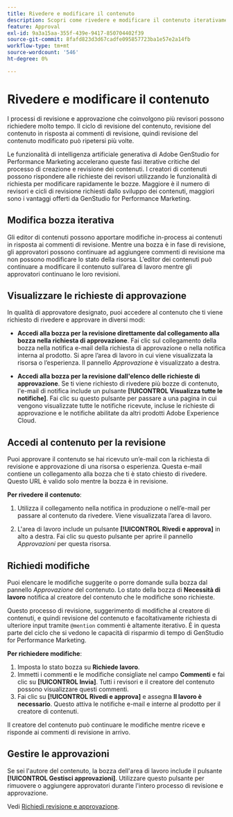 ```yaml
---
title: Rivedere e modificare il contenuto
description: Scopri come rivedere e modificare il contenuto iterativamente.
feature: Approval
exl-id: 9a3a15aa-355f-439e-9417-850704402f39
source-git-commit: 8fafd823d3d67cadfe095857723ba1e57e2a14fb
workflow-type: tm+mt
source-wordcount: '546'
ht-degree: 0%

---
```


# Rivedere e modificare il contenuto

I processi di revisione e approvazione che coinvolgono più revisori possono richiedere molto tempo. Il ciclo di revisione del contenuto, revisione del contenuto in risposta ai commenti di revisione, quindi revisione del contenuto modificato può ripetersi più volte.

Le funzionalità di intelligenza artificiale generativa di Adobe GenStudio for Performance Marketing accelerano queste fasi iterative critiche del processo di creazione e revisione dei contenuti. I creatori di contenuti possono rispondere alle richieste dei revisori utilizzando le funzionalità di richiesta per modificare rapidamente le bozze. Maggiore è il numero di revisori e cicli di revisione richiesti dallo sviluppo dei contenuti, maggiori sono i vantaggi offerti da GenStudio for Performance Marketing.

## Modifica bozza iterativa

Gli editor di contenuti possono apportare modifiche in-process ai contenuti in risposta ai commenti di revisione. Mentre una bozza è in fase di revisione, gli approvatori possono continuare ad aggiungere commenti di revisione ma non possono modificare lo stato della risorsa. L’editor dei contenuti può continuare a modificare il contenuto sull’area di lavoro mentre gli approvatori continuano le loro revisioni.

## Visualizzare le richieste di approvazione

In qualità di approvatore designato, puoi accedere al contenuto che ti viene richiesto di rivedere e approvare in diversi modi:

* **Accedi alla bozza per la revisione direttamente dal collegamento alla bozza nella richiesta di approvazione**. Fai clic sul collegamento della bozza nella notifica e-mail della richiesta di approvazione o nella notifica interna al prodotto.  Si apre l’area di lavoro in cui viene visualizzata la risorsa o l’esperienza. Il pannello _Approvazione_ è visualizzato a destra.

* **Accedi alla bozza per la revisione dall&#39;elenco delle richieste di approvazione**. Se ti viene richiesto di rivedere più bozze di contenuto, l&#39;e-mail di notifica include un pulsante **[!UICONTROL Visualizza tutte le notifiche]**. Fai clic su questo pulsante per passare a una pagina in cui vengono visualizzate tutte le notifiche ricevute, incluse le richieste di approvazione e le notifiche abilitate da altri prodotti Adobe Experience Cloud.

## Accedi al contenuto per la revisione

Puoi approvare il contenuto se hai ricevuto un’e-mail con la richiesta di revisione e approvazione di una risorsa o esperienza. Questa e-mail contiene un collegamento alla bozza che ti è stato chiesto di rivedere. Questo URL è valido solo mentre la bozza è in revisione.

**Per rivedere il contenuto**:

1. Utilizza il collegamento nella notifica in produzione o nell’e-mail per passare al contenuto da rivedere. Viene visualizzata l’area di lavoro.

1. L&#39;area di lavoro include un pulsante **[!UICONTROL Rivedi e approva]** in alto a destra. Fai clic su questo pulsante per aprire il pannello _Approvazioni_ per questa risorsa.

## Richiedi modifiche

Puoi elencare le modifiche suggerite o porre domande sulla bozza dal pannello _Approvazione_ del contenuto. Lo stato della bozza di **Necessità di lavoro** notifica al creatore del contenuto che le modifiche sono richieste.

Questo processo di revisione, suggerimento di modifiche al creatore di contenuti, e quindi revisione del contenuto e facoltativamente richiesta di ulteriore input tramite `@mention` commenti è altamente iterativo. È in questa parte del ciclo che si vedono le capacità di risparmio di tempo di GenStudio for Performance Marketing.

**Per richiedere modifiche**:

1. Imposta lo stato bozza su **Richiede lavoro**.
1. Immetti i commenti e le modifiche consigliate nel campo **Commenti** e fai clic su **[!UICONTROL Invia]**. Tutti i revisori e il creatore del contenuto possono visualizzare questi commenti.
1. Fai clic su **[!UICONTROL Rivedi e approva]** e assegna **Il lavoro è necessario**. Questo attiva le notifiche e-mail e interne al prodotto per il creatore di contenuti.

Il creatore del contenuto può continuare le modifiche mentre riceve e risponde ai commenti di revisione in arrivo.

## Gestire le approvazioni

Se sei l&#39;autore del contenuto, la bozza dell&#39;area di lavoro include il pulsante **[!UICONTROL Gestisci approvazioni]**. Utilizzare questo pulsante per rimuovere o aggiungere approvatori durante l&#39;intero processo di revisione e approvazione.

Vedi [Richiedi revisione e approvazione](./request-review.md).
